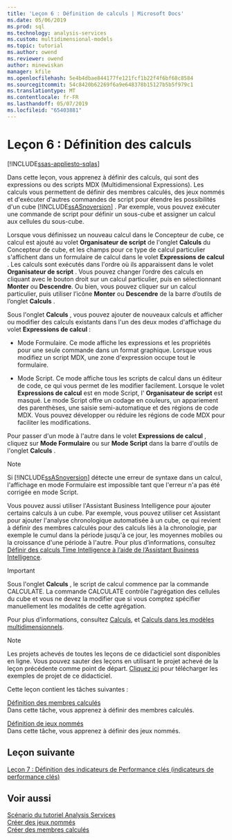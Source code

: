 ```yaml
---
title: 'Leçon 6 : Définition de calculs | Microsoft Docs'
ms.date: 05/06/2019
ms.prod: sql
ms.technology: analysis-services
ms.custom: multidimensional-models
ms.topic: tutorial
ms.author: owend
ms.reviewer: owend
author: minewiskan
manager: kfile
ms.openlocfilehash: 5e4b4dbae844177fe121fcf1b22f4f6bf68c8584
ms.sourcegitcommit: 54c8420b62269f6a9e648378b15127b5b5f979c1
ms.translationtype: MT
ms.contentlocale: fr-FR
ms.lasthandoff: 05/07/2019
ms.locfileid: "65403881"
---
```

# <a name="lesson-6-defining-calculations"></a>Leçon 6 : Définition des calculs
[!INCLUDE[ssas-appliesto-sqlas](../../includes/ssas-appliesto-sqlas.md)]

Dans cette leçon, vous apprenez à définir des calculs, qui sont des expressions ou des scripts MDX (Multidimensional Expressions). Les calculs vous permettent de définir des membres calculés, des jeux nommés et d'exécuter d'autres commandes de script pour étendre les possibilités d'un cube [!INCLUDE[ssASnoversion](../../includes/ssasnoversion-md.md)] . Par exemple, vous pouvez exécuter une commande de script pour définir un sous-cube et assigner un calcul aux cellules du sous-cube.  
  
Lorsque vous définissez un nouveau calcul dans le Concepteur de cube, ce calcul est ajouté au volet **Organisateur de script** de l'onglet **Calculs** du Concepteur de cube, et les champs pour ce type de calcul particulier s'affichent dans un formulaire de calcul dans le volet **Expressions de calcul** . Les calculs sont exécutés dans l'ordre où ils apparaissent dans le volet **Organisateur de script** . Vous pouvez changer l’ordre des calculs en cliquant avec le bouton droit sur un calcul particulier, puis en sélectionnant **Monter** ou **Descendre**. Ou bien, vous pouvez cliquer sur un calcul particulier, puis utiliser l’icône **Monter** ou **Descendre** de la barre d’outils de l’onglet **Calculs** .  
  
Sous l'onglet **Calculs** , vous pouvez ajouter de nouveaux calculs et afficher ou modifier des calculs existants dans l'un des deux modes d'affichage du volet **Expressions de calcul** :  
  
-   Mode Formulaire. Ce mode affiche les expressions et les propriétés pour une seule commande dans un format graphique. Lorsque vous modifiez un script MDX, une zone d'expression occupe tout le formulaire.  
  
-   Mode Script. Ce mode affiche tous les scripts de calcul dans un éditeur de code, ce qui vous permet de les modifier facilement. Lorsque le volet **Expressions de calcul** est en mode Script, l' **Organisateur de script** est masqué. Le mode Script offre un codage en couleurs, un appariement des parenthèses, une saisie semi-automatique et des régions de code MDX. Vous pouvez développer ou réduire les régions de code MDX pour faciliter les modifications.  
  
Pour passer d'un mode à l'autre dans le volet **Expressions de calcul** , cliquez sur **Mode Formulaire** ou sur **Mode Script** dans la barre d'outils de l'onglet **Calculs** .  
  
> [!NOTE]  
> Si [!INCLUDE[ssASnoversion](../../includes/ssasnoversion-md.md)] détecte une erreur de syntaxe dans un calcul, l'affichage en mode Formulaire est impossible tant que l'erreur n'a pas été corrigée en mode Script.  
  
Vous pouvez aussi utiliser l'Assistant Business Intelligence pour ajouter certains calculs à un cube. Par exemple, vous pouvez utiliser cet Assistant pour ajouter l'analyse chronologique automatisée à un cube, ce qui revient à définir des membres calculés pour des calculs liés à la chronologie, par exemple le cumul dans la période jusqu'à ce jour, les moyennes mobiles ou la croissance d'une période à l'autre. Pour plus d’informations, consultez [Définir des calculs Time Intelligence à l’aide de l’Assistant Business Intelligence](../multidimensional-models/define-time-intelligence-calculations-using-the-business-intelligence-wizard.md).  
  
> [!IMPORTANT]  
> Sous l'onglet **Calculs** , le script de calcul commence par la commande CALCULATE. La commande CALCULATE contrôle l'agrégation des cellules du cube et vous ne devez la modifier que si vous comptez spécifier manuellement les modalités de cette agrégation.  
  
Pour plus d’informations, consultez [Calculs](../multidimensional-models-olap-logical-cube-objects/calculations.md), et [Calculs dans les modèles multidimensionnels](../multidimensional-models/calculations-in-multidimensional-models.md).  
  
> [!NOTE]  
> Les projets achevés de toutes les leçons de ce didacticiel sont disponibles en ligne. Vous pouvez sauter des leçons en utilisant le projet achevé de la leçon précédente comme point de départ. [Cliquez ici](http://go.microsoft.com/fwlink/?LinkID=221866) pour télécharger les exemples de projet de ce didacticiel.  
  
Cette leçon contient les tâches suivantes :  
  
[Définition des membres calculés](lesson-6-1-defining-calculated-members.md)  
Dans cette tâche, vous apprenez à définir des membres calculés.  
  
[Définition de jeux nommés](lesson-6-2-defining-named-sets.md)  
Dans cette tâche, vous apprenez à définir des jeux nommés.  
  
## <a name="next-lesson"></a>Leçon suivante  
[Leçon 7 : Définition des indicateurs de Performance clés &#40;indicateurs de performance clés&#41;](lesson-7-defining-key-performance-indicators-kpis.md)  
  
## <a name="see-also"></a>Voir aussi  
[Scénario du tutoriel Analysis Services](analysis-services-tutorial-scenario.md)  
[Créer des jeux nommés](../multidimensional-models/create-named-sets.md)  
[Créer des membres calculés](../multidimensional-models/create-calculated-members.md)  
  
  
  
